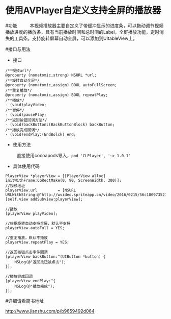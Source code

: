 # 使用AVPlayer自定义支持全屏的播放器

#功能
    本视频播放器主要自定义了带缓冲显示的进度条，可以拖动调节视频播放进度的播放条，具有当前播放时间和总时间的Label，全屏播放功能，定时消失的工具条。支持旋转屏幕自动全屏，可以添加到UItableView上。

#接口与用法
+ 接口

```
/**视频url*/
@property (nonatomic,strong) NSURL *url;
/**旋转自动全屏*/
@property (nonatomic,assign) BOOL autoFullScreen;
/**重复播放*/
@property (nonatomic,assign) BOOL repeatPlay;
/**播放*/
- (void)playVideo;
/**暂停*/
- (void)pausePlay;
/**返回按钮回调方法*/
- (void)backButton:(BackButtonBlock) backButton;
/**播放完成回调*/
- (void)endPlay:(EndBolck) end;

```

+ 使用方法

    直接使用cocoapods导入，`pod 'CLPlayer', '~> 1.0.1'`

+ 具体使用代码

```
PlayerView *playerView = [[PlayerView alloc] initWithFrame:CGRectMake(0, 90, ScreenWidth, 300)];
//视频地址
playerView.url         = [NSURL URLWithString:@"http://wvideo.spriteapp.cn/video/2016/0215/56c1809735217_wpd.mp4"];
[self.view addSubview:playerView];
    
//播放
[playerView playVideo];
    
//根据旋转自动支持全屏，默认不支持
playerView.autoFull = YES;
  
//重复播放，默认不播放
playerView.repeatPlay = YES;

//返回按钮点击事件回调
[playerView backButton:^(UIButton *button) {
    NSLog(@"返回按钮被点击");
}];
    
//播放完成回调
[playerView endPlay:^{
    NSLog(@"播放完成");        
}];

```
#详细请看简书地址

http://www.jianshu.com/p/b9659492d064
